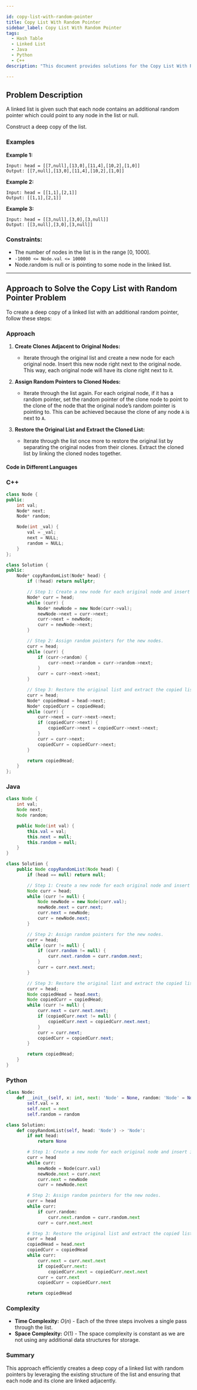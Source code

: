 ```yaml
---

id: copy-list-with-random-pointer
title: Copy List With Random Pointer
sidebar_label: Copy List With Random Pointer
tags:
  - Hash Table 
  - Linked List
  - Java
  - Python
  - C++
description: "This document provides solutions for the Copy List With Random Pointer problem on LeetCode."

---
```


## Problem Description

A linked list is given such that each node contains an additional random pointer which could point to any node in the list or null.

Construct a deep copy of the list.

### Examples

**Example 1:**
```
Input: head = [[7,null],[13,0],[11,4],[10,2],[1,0]]
Output: [[7,null],[13,0],[11,4],[10,2],[1,0]]
```

**Example 2:**
```
Input: head = [[1,1],[2,1]]
Output: [[1,1],[2,1]]
```

**Example 3:**
```
Input: head = [[3,null],[3,0],[3,null]]
Output: [[3,null],[3,0],[3,null]]
```

### Constraints:

- The number of nodes in the list is in the range [0, 1000].
- `-10000 <= Node.val <= 10000`
- Node.random is null or is pointing to some node in the linked list.
---

##  Approach to Solve the Copy List with Random Pointer Problem

To create a deep copy of a linked list with an additional random pointer, follow these steps:

### Approach

1. **Create Clones Adjacent to Original Nodes:**
   - Iterate through the original list and create a new node for each original node. Insert this new node right next to the original node. This way, each original node will have its clone right next to it.

2. **Assign Random Pointers to Cloned Nodes:**
   - Iterate through the list again. For each original node, if it has a random pointer, set the random pointer of the clone node to point to the clone of the node that the original node’s random pointer is pointing to. This can be achieved because the clone of any node `A` is next to `A`.

3. **Restore the Original List and Extract the Cloned List:**
   - Iterate through the list once more to restore the original list by separating the original nodes from their clones. Extract the cloned list by linking the cloned nodes together.

#### Code in Different Languages

### C++
```cpp
class Node {
public:
    int val;
    Node* next;
    Node* random;

    Node(int _val) {
        val = _val;
        next = NULL;
        random = NULL;
    }
};

class Solution {
public:
    Node* copyRandomList(Node* head) {
        if (!head) return nullptr;

        // Step 1: Create a new node for each original node and insert it next to the original node.
        Node* curr = head;
        while (curr) {
            Node* newNode = new Node(curr->val);
            newNode->next = curr->next;
            curr->next = newNode;
            curr = newNode->next;
        }

        // Step 2: Assign random pointers for the new nodes.
        curr = head;
        while (curr) {
            if (curr->random) {
                curr->next->random = curr->random->next;
            }
            curr = curr->next->next;
        }

        // Step 3: Restore the original list and extract the copied list.
        curr = head;
        Node* copiedHead = head->next;
        Node* copiedCurr = copiedHead;
        while (curr) {
            curr->next = curr->next->next;
            if (copiedCurr->next) {
                copiedCurr->next = copiedCurr->next->next;
            }
            curr = curr->next;
            copiedCurr = copiedCurr->next;
        }

        return copiedHead;
    }
};
```

### Java
```java
class Node {
    int val;
    Node next;
    Node random;

    public Node(int val) {
        this.val = val;
        this.next = null;
        this.random = null;
    }
}

class Solution {
    public Node copyRandomList(Node head) {
        if (head == null) return null;

        // Step 1: Create a new node for each original node and insert it next to the original node.
        Node curr = head;
        while (curr != null) {
            Node newNode = new Node(curr.val);
            newNode.next = curr.next;
            curr.next = newNode;
            curr = newNode.next;
        }

        // Step 2: Assign random pointers for the new nodes.
        curr = head;
        while (curr != null) {
            if (curr.random != null) {
                curr.next.random = curr.random.next;
            }
            curr = curr.next.next;
        }

        // Step 3: Restore the original list and extract the copied list.
        curr = head;
        Node copiedHead = head.next;
        Node copiedCurr = copiedHead;
        while (curr != null) {
            curr.next = curr.next.next;
            if (copiedCurr.next != null) {
                copiedCurr.next = copiedCurr.next.next;
            }
            curr = curr.next;
            copiedCurr = copiedCurr.next;
        }

        return copiedHead;
    }
}
```

### Python
```python
class Node:
    def __init__(self, x: int, next: 'Node' = None, random: 'Node' = None):
        self.val = x
        self.next = next
        self.random = random

class Solution:
    def copyRandomList(self, head: 'Node') -> 'Node':
        if not head:
            return None

        # Step 1: Create a new node for each original node and insert it next to the original node.
        curr = head
        while curr:
            newNode = Node(curr.val)
            newNode.next = curr.next
            curr.next = newNode
            curr = newNode.next

        # Step 2: Assign random pointers for the new nodes.
        curr = head
        while curr:
            if curr.random:
                curr.next.random = curr.random.next
            curr = curr.next.next

        # Step 3: Restore the original list and extract the copied list.
        curr = head
        copiedHead = head.next
        copiedCurr = copiedHead
        while curr:
            curr.next = curr.next.next
            if copiedCurr.next:
                copiedCurr.next = copiedCurr.next.next
            curr = curr.next
            copiedCurr = copiedCurr.next

        return copiedHead
```

### Complexity

- **Time Complexity:** $O(n)$ - Each of the three steps involves a single pass through the list.
- **Space Complexity:** $O(1)$ - The space complexity is constant as we are not using any additional data structures for storage.

### Summary

This approach efficiently creates a deep copy of a linked list with random pointers by leveraging the existing structure of the list and ensuring that each node and its clone are linked adjacently.
